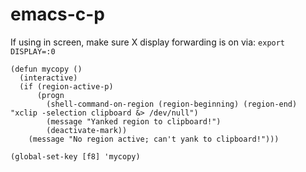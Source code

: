 # emacs-c-p

If using in screen, make sure X display forwarding is on via:
`export DISPLAY=:0`

```
(defun mycopy ()
  (interactive)
  (if (region-active-p)
      (progn
        (shell-command-on-region (region-beginning) (region-end) "xclip -selection clipboard &> /dev/null")
        (message "Yanked region to clipboard!")
        (deactivate-mark))
    (message "No region active; can't yank to clipboard!")))

(global-set-key [f8] 'mycopy)
```
